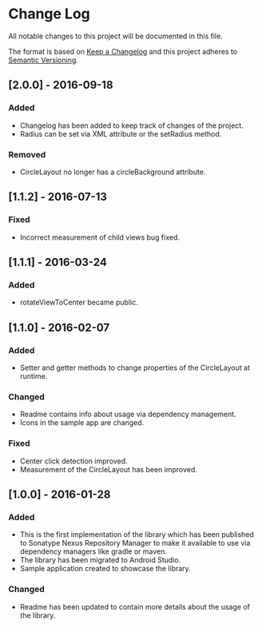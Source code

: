 # Change Log
All notable changes to this project will be documented in this file.

The format is based on [Keep a Changelog](http://keepachangelog.com/)
and this project adheres to [Semantic Versioning](http://semver.org/).

## [2.0.0] - 2016-09-18
### Added
- Changelog has been added to keep track of changes of the project.
- Radius can be set via XML attribute or the setRadius method.

### Removed
- CircleLayout no longer has a circleBackground attribute.

## [1.1.2] - 2016-07-13
### Fixed
- Incorrect measurement of child views bug fixed.

## [1.1.1] - 2016-03-24
### Added
- rotateViewToCenter became public.

## [1.1.0] - 2016-02-07
### Added
- Setter and getter methods to change properties of the CircleLayout at runtime.

### Changed
- Readme contains info about usage via dependency management.
- Icons in the sample app are changed.

### Fixed
- Center click detection improved.
- Measurement of the CircleLayout has been improved.

## [1.0.0] - 2016-01-28
### Added
- This is the first implementation of the library which has been published to Sonatype Nexus Repository Manager to make it available to use via dependency managers like gradle or maven.
- The library has been migrated to Android Studio.
- Sample application created to showcase the library.

### Changed
- Readme has been updated to contain more details about the usage of the library.
